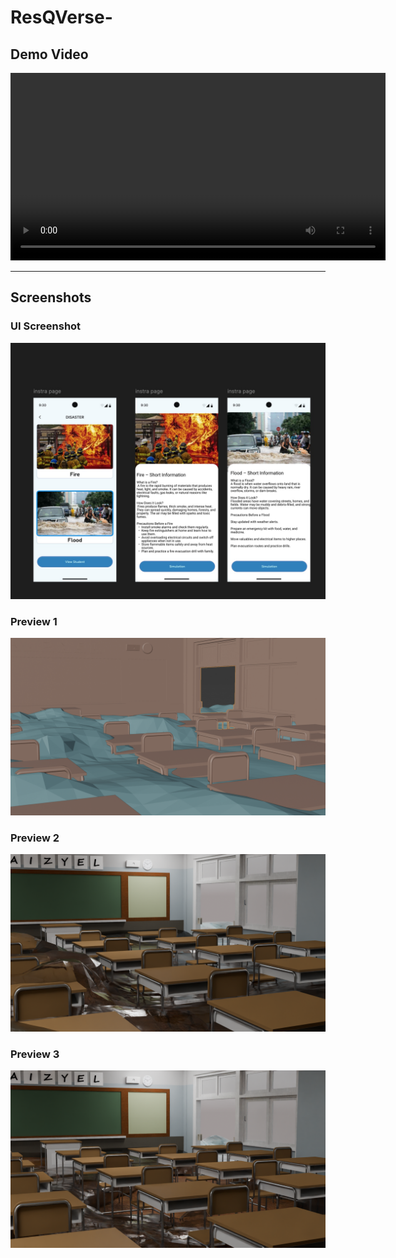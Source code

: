 # ResQVerse-

## Demo Video
<video src="[https://user-images.githubusercontent.com/12345678/abcdefg.mp4](https://github.com/divya28jain/ResQVerse-/issues/2#issue-3437985498)" 
       controls width="600">
</video>


---

## Screenshots

### UI Screenshot
![UI Screenshot](Files/ResQVerse-%20UI.jpg)

### Preview 1
![Screenshot](Files/Untitled.png)

### Preview 2
![Preview 2](Files/Untitled2.png)

### Preview 3
![Preview 3](Files/Untitled23.png)
